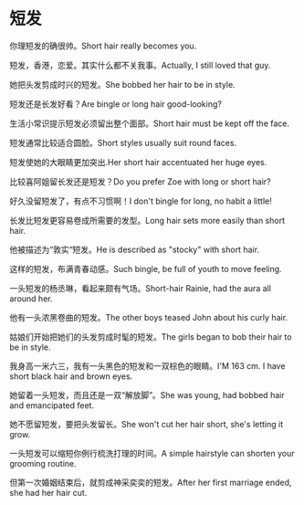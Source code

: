 # 短发

<p><span class="chinese">你理短发的确很帅。</span><span class="english">Short hair really becomes you.</span></p>

<p><span class="chinese">短发，香港，恋爱。其实什么都不关我事。</span><span class="english">Actually, I still loved that guy.</span></p>

<p><span class="chinese">她把头发剪成时兴的短发。</span><span class="english">She bobbed her hair to be in style.</span></p>

<p><span class="chinese">短发还是长发好看？</span><span class="english">Are bingle or long hair good-looking?</span></p>

<p><span class="chinese">生活小常识提示短发必须留出整个面部。</span><span class="english">Short hair must be kept off the face.</span></p>

<p><span class="chinese">短发通常比较适合圆脸。</span><span class="english">Short styles usually suit round faces.</span></p>

<p><span class="chinese">短发使她的大眼睛更加突出.</span><span class="english">Her short hair accentuated her huge eyes.</span></p>

<p><span class="chinese">比较喜阿姐留长发还是短发？</span><span class="english">Do you prefer Zoe with long or short hair?</span></p>

<p><span class="chinese">好久没留短发了，有点不习惯啊！</span><span class="english">I don't bingle for long, no habit a little!</span></p>

<p><span class="chinese">长发比短发更容易卷成所需要的发型。</span><span class="english">Long hair sets more easily than short hair.</span></p>

<p><span class="chinese">他被描述为“敦实“短发。</span><span class="english">He is described as "stocky" with short hair.</span></p>

<p><span class="chinese">这样的短发，布满青春动感。</span><span class="english">Such bingle, be full of youth to move feeling.</span></p>

<p><span class="chinese">一头短发的杨丞琳，看起来颇有气场。</span><span class="english">Short-hair Rainie, had the aura all around her.</span></p>

<p><span class="chinese">他有一头浓黑卷曲的短发。</span><span class="english">The other boys teased John about his curly hair.</span></p>

<p><span class="chinese">姑娘们开始把她们的头发剪成时髦的短发。</span><span class="english">The girls began to bob their hair to be in style.</span></p>

<p><span class="chinese">我身高一米六三，我有一头黑色的短发和一双棕色的眼睛。</span><span class="english">I'M 163 cm. I have short black hair and brown eyes.</span></p>

<p><span class="chinese">她留着一头短发，而且还是一双“解放脚”。</span><span class="english">She was young, had bobbed hair and emancipated feet.</span></p>

<p><span class="chinese">她不愿留短发，要把头发留长。</span><span class="english">She won't cut her hair short, she's letting it grow.</span></p>

<p><span class="chinese">一头短发可以缩短你例行梳洗打理的时间。</span><span class="english">A simple hairstyle can shorten your grooming routine.</span></p>

<p><span class="chinese">但第一次婚姻结束后，就剪成神采奕奕的短发。</span><span class="english">After her first marriage ended, she had her hair cut.</span></p>

